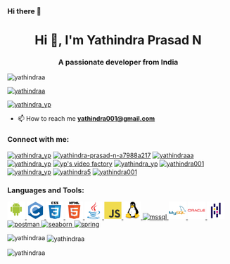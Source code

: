 ### Hi there 👋

<!--
**Yathindraa/Yathindraa** is a ✨ _special_ ✨ repository because its `README.md` (this file) appears on your GitHub profile.

Here are some ideas to get you started:

- 🔭 I’m currently working on ...
- 🌱 I’m currently learning ...
- 👯 I’m looking to collaborate on ...
- 🤔 I’m looking for help with ...
- 💬 Ask me about ...
- 📫 How to reach me: ...
- 😄 Pronouns: ...
- ⚡ Fun fact: ...
-->
<h1 align="center">Hi 👋, I'm Yathindra Prasad N</h1>
<h3 align="center">A passionate developer from India</h3>

<p align="left"> <img src="https://komarev.com/ghpvc/?username=yathindraa&label=Profile%20views&color=0e75b6&style=flat" alt="yathindraa" /> </p>

<p align="left"> <a href="https://github.com/ryo-ma/github-profile-trophy"><img src="https://github-profile-trophy.vercel.app/?username=yathindraa" alt="yathindraa" /></a> </p>

<p align="left"> <a href="https://twitter.com/yathindra_yp" target="blank"><img src="https://img.shields.io/twitter/follow/yathindra_yp?logo=twitter&style=for-the-badge" alt="yathindra_yp" /></a> </p>

- 📫 How to reach me **yathindra001@gmail.com**

<h3 align="left">Connect with me:</h3>
<p align="left">
<a href="https://twitter.com/yathindra_yp" target="blank"><img align="center" src="https://raw.githubusercontent.com/rahuldkjain/github-profile-readme-generator/master/src/images/icons/Social/twitter.svg" alt="yathindra_yp" height="30" width="40" /></a>
<a href="https://linkedin.com/in/yathindra-prasad-n-a7988a217" target="blank"><img align="center" src="https://raw.githubusercontent.com/rahuldkjain/github-profile-readme-generator/master/src/images/icons/Social/linked-in-alt.svg" alt="yathindra-prasad-n-a7988a217" height="30" width="40" /></a>
<a href="https://fb.com/yathindraaa" target="blank"><img align="center" src="https://raw.githubusercontent.com/rahuldkjain/github-profile-readme-generator/master/src/images/icons/Social/facebook.svg" alt="yathindraaa" height="30" width="40" /></a>
<a href="https://instagram.com/yathindra_yp" target="blank"><img align="center" src="https://raw.githubusercontent.com/rahuldkjain/github-profile-readme-generator/master/src/images/icons/Social/instagram.svg" alt="yathindra_yp" height="30" width="40" /></a>
<a href="https://www.youtube.com/c/yp's video factory" target="blank"><img align="center" src="https://raw.githubusercontent.com/rahuldkjain/github-profile-readme-generator/master/src/images/icons/Social/youtube.svg" alt="yp's video factory" height="30" width="40" /></a>
<a href="https://www.codechef.com/users/yathindra_yp" target="blank"><img align="center" src="https://cdn.jsdelivr.net/npm/simple-icons@3.1.0/icons/codechef.svg" alt="yathindra_yp" height="30" width="40" /></a>
<a href="https://www.hackerrank.com/yathindra001" target="blank"><img align="center" src="https://raw.githubusercontent.com/rahuldkjain/github-profile-readme-generator/master/src/images/icons/Social/hackerrank.svg" alt="yathindra001" height="30" width="40" /></a>
<a href="https://www.leetcode.com/yathindra_yp" target="blank"><img align="center" src="https://raw.githubusercontent.com/rahuldkjain/github-profile-readme-generator/master/src/images/icons/Social/leet-code.svg" alt="yathindra_yp" height="30" width="40" /></a>
<a href="https://www.hackerearth.com/yathindra5" target="blank"><img align="center" src="https://raw.githubusercontent.com/rahuldkjain/github-profile-readme-generator/master/src/images/icons/Social/hackerearth.svg" alt="yathindra5" height="30" width="40" /></a>
<a href="https://auth.geeksforgeeks.org/user/yathindra001" target="blank"><img align="center" src="https://raw.githubusercontent.com/rahuldkjain/github-profile-readme-generator/master/src/images/icons/Social/geeks-for-geeks.svg" alt="yathindra001" height="30" width="40" /></a>
</p>

<h3 align="left">Languages and Tools:</h3>
<p align="left"> <a href="https://developer.android.com" target="_blank" rel="noreferrer"> <img src="https://raw.githubusercontent.com/devicons/devicon/master/icons/android/android-original-wordmark.svg" alt="android" width="40" height="40"/> </a> <a href="https://www.cprogramming.com/" target="_blank" rel="noreferrer"> <img src="https://raw.githubusercontent.com/devicons/devicon/master/icons/c/c-original.svg" alt="c" width="40" height="40"/> </a> <a href="https://www.w3schools.com/css/" target="_blank" rel="noreferrer"> <img src="https://raw.githubusercontent.com/devicons/devicon/master/icons/css3/css3-original-wordmark.svg" alt="css3" width="40" height="40"/> </a> <a href="https://www.w3.org/html/" target="_blank" rel="noreferrer"> <img src="https://raw.githubusercontent.com/devicons/devicon/master/icons/html5/html5-original-wordmark.svg" alt="html5" width="40" height="40"/> </a> <a href="https://www.java.com" target="_blank" rel="noreferrer"> <img src="https://raw.githubusercontent.com/devicons/devicon/master/icons/java/java-original.svg" alt="java" width="40" height="40"/> </a> <a href="https://developer.mozilla.org/en-US/docs/Web/JavaScript" target="_blank" rel="noreferrer"> <img src="https://raw.githubusercontent.com/devicons/devicon/master/icons/javascript/javascript-original.svg" alt="javascript" width="40" height="40"/> </a> <a href="https://www.linux.org/" target="_blank" rel="noreferrer"> <img src="https://raw.githubusercontent.com/devicons/devicon/master/icons/linux/linux-original.svg" alt="linux" width="40" height="40"/> </a> <a href="https://www.microsoft.com/en-us/sql-server" target="_blank" rel="noreferrer"> <img src="https://www.svgrepo.com/show/303229/microsoft-sql-server-logo.svg" alt="mssql" width="40" height="40"/> </a> <a href="https://www.mysql.com/" target="_blank" rel="noreferrer"> <img src="https://raw.githubusercontent.com/devicons/devicon/master/icons/mysql/mysql-original-wordmark.svg" alt="mysql" width="40" height="40"/> </a> <a href="https://www.oracle.com/" target="_blank" rel="noreferrer"> <img src="https://raw.githubusercontent.com/devicons/devicon/master/icons/oracle/oracle-original.svg" alt="oracle" width="40" height="40"/> </a> <a href="https://pandas.pydata.org/" target="_blank" rel="noreferrer"> <img src="https://raw.githubusercontent.com/devicons/devicon/2ae2a900d2f041da66e950e4d48052658d850630/icons/pandas/pandas-original.svg" alt="pandas" width="40" height="40"/> </a> <a href="https://postman.com" target="_blank" rel="noreferrer"> <img src="https://www.vectorlogo.zone/logos/getpostman/getpostman-icon.svg" alt="postman" width="40" height="40"/> </a> <a href="https://seaborn.pydata.org/" target="_blank" rel="noreferrer"> <img src="https://seaborn.pydata.org/_images/logo-mark-lightbg.svg" alt="seaborn" width="40" height="40"/> </a> <a href="https://spring.io/" target="_blank" rel="noreferrer"> <img src="https://www.vectorlogo.zone/logos/springio/springio-icon.svg" alt="spring" width="40" height="40"/> </a> </p>

<p><img align="left" src="https://github-readme-stats.vercel.app/api/top-langs?username=yathindraa&show_icons=true&locale=en&layout=compact" alt="yathindraa" /></p>

<p>&nbsp;<img align="center" src="https://github-readme-stats.vercel.app/api?username=yathindraa&show_icons=true&locale=en" alt="yathindraa" /></p>

<p><img align="center" src="https://github-readme-streak-stats.herokuapp.com/?user=yathindraa&" alt="yathindraa" /></p>
